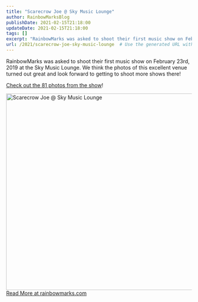 ```yaml
---
title: "Scarecrow Joe @ Sky Music Lounge"
author: RainbowMarksBlog
publishDate: 2021-02-15T21:18:00
updateDate: 2021-02-15T21:18:00
tags: []
excerpt: "RainbowMarks was asked to shoot their first music show on February 23rd, 2019 at the Sky Music Lounge. We think the photos of this excellent venue turned out great and look forward to getting to shoot more shows there!  Check out the 81 photos from the show!  "
url: /2021/scarecrow-joe-sky-music-lounge  # Use the generated URL with year
---
```

<p>RainbowMarks was asked to shoot their first music show on February 23rd, 2019 at the Sky Music Lounge. We think the photos of this excellent venue turned out great and look forward to getting to shoot more shows there!</p>  <p><a href="https://www.flickr.com/photos/chammond/albums/72157711073984386" target="_blank">Check out the 81 photos from the show</a>!</p>  <div class="d-flex justify-content-center"><a data-flickr-embed="true" data-footer="true" data-header="true" href="https://www.flickr.com/photos/chammond/albums/72157711073984386" title="Scarecrow Joe @ Sky Music Lounge"><img alt="Scarecrow Joe @ Sky Music Lounge" height="533" src="https://live.staticflickr.com/65535/48799092898_e7316ab4ea_c.jpg" width="800" /></a><script async src="//embedr.flickr.com/assets/client-code.js" charset="utf-8"></script></div> <a href="https://rainbowmarks.com/Events/2019/09/Scarecrow-Joe-Sky-Music-Lounge">Read More at rainbowmarks.com</a>
